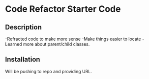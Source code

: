 # Code Refactor Starter Code

## Description

-Refracted code to make more sense
-Make things easier to locate
-Learned more about parent/child classes.

## Installation
Will be pushing to repo and providing URL.




